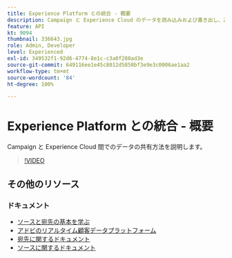 ```yaml
---
title: Experience Platform との統合 - 概要
description: Campaign と Experience Cloud のデータを読み込みおよび書き出し、2 つのソリューション間でやり取りできるようにする方法を説明します。
feature: API
kt: 9094
thumbnail: 336643.jpg
role: Admin, Developer
level: Experienced
exl-id: 349532f1-92d6-4774-8e1c-c3a0f280ad3e
source-git-commit: 649116ee1e45c8012d5850bf3e9e3c0006ae1aa2
workflow-type: tm+mt
source-wordcount: '84'
ht-degree: 100%

---
```


# Experience Platform との統合 - 概要

Campaign と Experience Cloud 間でのデータの共有方法を説明します。

>[!VIDEO](https://video.tv.adobe.com/v/336643?quality=12)

## その他のリソース

### ドキュメント

* [ソースと宛先の基本を学ぶ](https://experienceleague.adobe.com/docs/campaign-classic/using/aep-sources-destinations/get-started-sources-destinations.html?lang=ja#integrating-with-adobe-experience-cloud)
* [アドビのリアルタイム顧客データプラットフォーム](https://experienceleague.adobe.com/docs/experience-platform/rtcdp/overview.html?lang=ja)
* [宛先に関するドキュメント](https://experienceleague.adobe.com/docs/experience-platform/destinations/home.html?lang=ja)
* [ソースに関するドキュメント](https://experienceleague.adobe.com/docs/experience-platform/sources/home.html?lang=ja)
